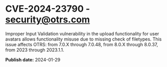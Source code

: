 # CVE-2024-23790 - security@otrs.com

Improper Input Validation vulnerability in the upload functionality for user avatars allows functionality misuse due to missing check of filetypes.
This issue affects OTRS:  from 7.0.X through 7.0.48, from 8.0.X through 8.0.37, from 2023 through 2023.1.1.



**Publish date:** 2024-01-29
